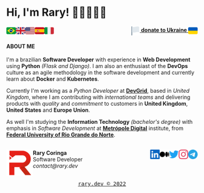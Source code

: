 <h1> Hi, I'm Rary! 👋🏽👨🏽‍💻</h1>

<!-- These flags are found on https://emojipedia.org/flags/ and the Twitter emoji version is being used here -->
<img align="left" width="25" src="img/flags/brazil.png">
<img align="left" width="25" src="img/flags/united-kingdom.png">
<img align="left" width="25" src="img/flags/united-states.png">
<img align="left" width="25" src="img/flags/spain.png">
<img align="left" width="25" src="img/flags/italy.png">
<div align="right"><a href="https://help.rescue.org/donate-br/ukraine-crisis" target="_blank"><img align="center" width="25" src="img/flags/white.png"><b> donate to Ukraine </b><img align="center" width="25" src="img/flags/ukraine.png"></a></div>

<!-- <details open> -->
<!--   <summary><h4>ABOUT ME</h4></summary> -->
<h4>ABOUT ME</h4>

<p>
  I'm a brazilian <b>Software Developer</b> with experience in <b>Web Development</b> using <b>Python</b> <i>(Flask and Django)</i>. I am also an enthusiast of the <b>DevOps</b> culture as an agile methodology in the software development and currently learn about <b>Docker</b> and <b>Kubernetes</b>.
</p>
<p>
  Currently I'm working as a <i>Python Developer</i> at <a href="https://devgrid.co.uk" target="_blank"><b>DevGrid</b></a>, based in <i>United Kingdom</i>, where I am contributing with <i>international teams</i> and delivering products with <i>quality</i> and <i>commitment</i> to customers in <b>United Kingdom</b>, <b>United States</b> and <b>Europe Union</b>.
</p>
<p>
  As well I'm studying the <b>Information Technology</b> <i>(bachelor's degree)</i> with emphasis in <i>Software Development</i> at <a href="https://www.metropoledigital.ufrn.br" target="_blank"><b>Metrópole Digital</b></a> institute, from <a href="https://ufrn.br" target="_blank"><b>Federal University of Rio Grande do Norte</b></a>.
</p>
<!-- </details> -->

<!-- <details> -->
<!--   <summary><h4>MY SKILLS</h4></summary> -->
  
<!--   <i>{ under development }</i> -->
<!-- </details> -->

<div align="left">
  <br/>
  <!-- These icons are found on https://simpleicons.org/ as .svg (a work on Figma was done to color and convert to png) -->
  <a href="https://t.me/rarycoringa" target="_blank"><img align="right" width="25" src="img/icons/telegram.png"></a>
  <a href="https://www.instagram.com/rarycoringa/" target="_blank"><img align="right" width="25" src="img/icons/instagram.png"></a>
  <a href="https://twitter.com/rarycoringa" target="_blank"><img align="right" width="25" src="img/icons/twitter.png"></a>
  <a href="https://medium.com/@rarycoringa" target="_blank"><img align="right" width="25" src="img/icons/medium.png"></a>
  <a href="https://www.linkedin.com/in/rarycoringa/" target="_blank"><img align="right" width="25" src="img/icons/linkedin.png"></a>
  
  <img align="left" width="70" src="img/logos/red.png">
  <b>Rary Coringa</b>
  <br/>Software Developer
  <br/><i>contact@rary.dev</i>
</div>

<div align="center">
  <br/><a href="https://www.rary.dev/" target="_blank"><pre>rary.dev © 2022</pre></a>
</div>
